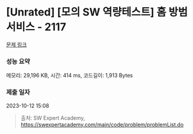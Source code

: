 # [Unrated] [모의 SW 역량테스트] 홈 방범 서비스 - 2117 

[문제 링크](https://swexpertacademy.com/main/code/problem/problemDetail.do?contestProbId=AV5V61LqAf8DFAWu) 

### 성능 요약

메모리: 29,196 KB, 시간: 414 ms, 코드길이: 1,913 Bytes

### 제출 일자

2023-10-12 15:08



> 출처: SW Expert Academy, https://swexpertacademy.com/main/code/problem/problemList.do